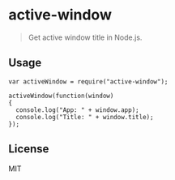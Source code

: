 # active-window
> Get active window title in Node.js.

## Usage 

```
var activeWindow = require("active-window");

activeWindow(function(window)
{
  console.log("App: " + window.app);
  console.log("Title: " + window.title);
});
```

## License 

MIT
